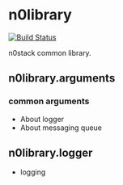 # n0library

[![Build Status](https://travis-ci.org/n0stack/n0library.svg?branch=common%2Ftravis-ci)](https://travis-ci.org/n0stack/n0library)

n0stack common library.

## n0library.arguments

### common arguments

- About logger
- About messaging queue

## n0library.logger

- logging
